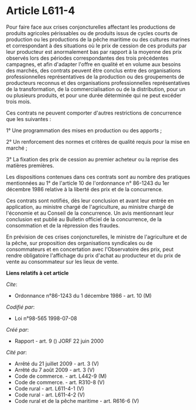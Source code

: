 # Article L611-4

Pour faire face aux crises conjoncturelles affectant les productions de produits agricoles périssables ou de produits issus
de cycles courts de production ou les productions de la pêche maritime ou des cultures marines et correspondant à des
situations où le prix de cession de ces produits par leur producteur est anormalement bas par rapport à la moyenne des prix
observés lors des périodes correspondantes des trois précédentes campagnes, et afin d'adapter l'offre en qualité et en volume
aux besoins des marchés, des contrats peuvent être conclus entre des organisations professionnelles représentatives de la
production ou des groupements de producteurs reconnus et des organisations professionnelles représentatives de la
transformation, de la commercialisation ou de la distribution, pour un ou plusieurs produits, et pour une durée déterminée
qui ne peut excéder trois mois.

Ces contrats ne peuvent comporter d'autres restrictions de concurrence que les suivantes :

1° Une programmation des mises en production ou des apports ;

2° Un renforcement des normes et critères de qualité requis pour la mise en marché ;

3° La fixation des prix de cession au premier acheteur ou la reprise des matières premières.

Les dispositions contenues dans ces contrats sont au nombre des pratiques mentionnées au 1° de l'article 10 de l'ordonnance
n° 86-1243 du 1er décembre 1986 relative à la liberté des prix et de la concurrence.

Ces contrats sont notifiés, dès leur conclusion et avant leur entrée en application, au ministre chargé de l'agriculture, au
ministre chargé de l'économie et au Conseil de la concurrence. Un avis mentionnant leur conclusion est publié au Bulletin
officiel de la concurrence, de la consommation et de la répression des fraudes.

En prévision de ces crises conjoncturelles, le ministre de l'agriculture et de la pêche, sur proposition des organisations
syndicales ou de consommateurs et en concertation avec l'Observatoire des prix, peut rendre obligatoire l'affichage du prix
d'achat au producteur et du prix de vente au consommateur sur les lieux de vente.

**Liens relatifs à cet article**

_Cite_:

  - Ordonnance n°86-1243 du 1 décembre 1986 - art. 10 (M)

_Codifié par_:

  - Loi n°98-565 1998-07-08

_Créé par_:

  - Rapport - art. 9 () JORF 22 juin 2000

_Cité par_:

  - Arrêté du 21 juillet 2009 - art. 3 (V)
  - Arrêté du 7 août 2009 - art. 3 (V)
  - Code de commerce. - art. L442-9 (M)
  - Code de commerce. - art. R310-8 (V)
  - Code rural - art. L611-4-1 (V)
  - Code rural - art. L611-4-2 (V)
  - Code rural et de la pêche maritime - art. R616-6 (V)
